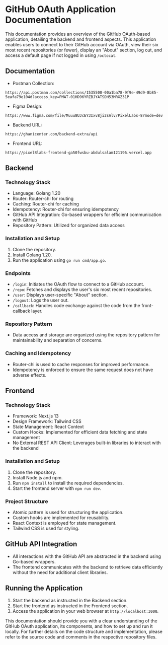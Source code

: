 # GitHub OAuth Application Documentation

This documentation provides an overview of the GitHub OAuth-based application, detailing the backend and frontend aspects. This application enables users to connect to their GitHub account via OAuth, view their six most recent repositories (or fewer), display an "About" section, log out, and access a default page if not logged in using `/octocat`.

## Documentation
- Postman Collection:
```
https://api.postman.com/collections/1535500-00a1ba78-9f9e-49d9-8b85-5eafa79e104d?access_key=PMAT-01HD96YRZBJYATSDH53MRXZ31P
```

- Figma Design:
```
https://www.figma.com/file/Muuu8UJcEY3Ixv8ji2sAlv/PixelLabs-8?mode=dev
```

- Backend URL:
```
https://ghanicenter.com/backend-extra/api
```

- Frontend URL:
```
https://pixel8labs-frontend-ga50fwsbu-abdulsalam121196.vercel.app
```

## Backend

### Technology Stack
- Language: Golang 1.20
- Router: Router-chi for routing
- Caching: Router-chi for caching
- Idempotency: Router-chi for ensuring idempotency
- GitHub API Integration: Go-based wrappers for efficient communication with GitHub
- Repository Pattern: Utilized for organized data access

### Installation and Setup
1. Clone the repository.
2. Install Golang 1.20.
3. Run the application using `go run cmd/app.go`.

### Endpoints
- `/login`: Initiates the OAuth flow to connect to a GitHub account.
- `/repo`: Fetches and displays the user's six most recent repositories.
- `/user`: Displays user-specific "About" section.
- `/logout`: Logs the user out.
- `/callback`: Handles code exchange against the code from the front-callback layer.

### Repository Pattern
- Data access and storage are organized using the repository pattern for maintainability and separation of concerns.

### Caching and Idempotency
- Router-chi is used to cache responses for improved performance.
- Idempotency is enforced to ensure the same request does not have adverse effects.

## Frontend

### Technology Stack
- Framework: Next.js 13
- Design Framework: Tailwind CSS
- State Management: React Context
- Custom Hooks: Implemented for efficient data fetching and state management
- No External REST API Client: Leverages built-in libraries to interact with the backend

### Installation and Setup
1. Clone the repository.
2. Install Node.js and npm.
3. Run `npm install` to install the required dependencies.
4. Start the frontend server with `npm run dev`.

### Project Structure
- Atomic pattern is used for structuring the application.
- Custom hooks are implemented for reusability.
- React Context is employed for state management.
- Tailwind CSS is used for styling.

## GitHub API Integration
- All interactions with the GitHub API are abstracted in the backend using Go-based wrappers.
- The frontend communicates with the backend to retrieve data efficiently without the need for additional client libraries.

## Running the Application
1. Start the backend as instructed in the Backend section.
2. Start the frontend as instructed in the Frontend section.
3. Access the application in your web browser at `http://localhost:3000`.

This documentation should provide you with a clear understanding of the GitHub OAuth application, its components, and how to set up and run it locally. For further details on the code structure and implementation, please refer to the source code and comments in the respective repository files.

